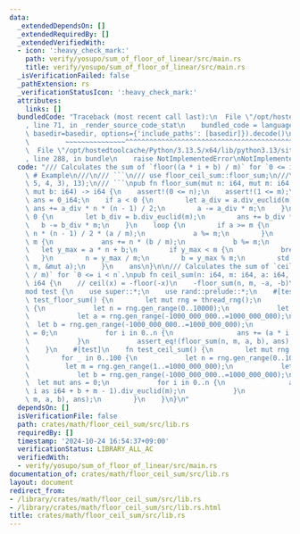 ```yaml
---
data:
  _extendedDependsOn: []
  _extendedRequiredBy: []
  _extendedVerifiedWith:
  - icon: ':heavy_check_mark:'
    path: verify/yosupo/sum_of_floor_of_linear/src/main.rs
    title: verify/yosupo/sum_of_floor_of_linear/src/main.rs
  _isVerificationFailed: false
  _pathExtension: rs
  _verificationStatusIcon: ':heavy_check_mark:'
  attributes:
    links: []
  bundledCode: "Traceback (most recent call last):\n  File \"/opt/hostedtoolcache/Python/3.13.5/x64/lib/python3.13/site-packages/onlinejudge_verify/documentation/build.py\"\
    , line 71, in _render_source_code_stat\n    bundled_code = language.bundle(stat.path,\
    \ basedir=basedir, options={'include_paths': [basedir]}).decode()\n          \
    \         ~~~~~~~~~~~~~~~^^^^^^^^^^^^^^^^^^^^^^^^^^^^^^^^^^^^^^^^^^^^^^^^^^^^^^^^^^^^^^^^^^\n\
    \  File \"/opt/hostedtoolcache/Python/3.13.5/x64/lib/python3.13/site-packages/onlinejudge_verify/languages/rust.py\"\
    , line 288, in bundle\n    raise NotImplementedError\nNotImplementedError\n"
  code: "/// Calculates the sum of `floor((a * i + b) / m)` for `0 <= i < n`.\n///\
    \ # Example\n///\n/// ```\n/// use floor_ceil_sum::floor_sum;\n///\n/// assert_eq!(floor_sum(6,\
    \ 5, 4, 3), 13);\n/// ```\npub fn floor_sum(mut n: i64, mut m: i64, mut a: i64,\
    \ mut b: i64) -> i64 {\n    assert!(0 <= n);\n    assert!(1 <= m);\n    let mut\
    \ ans = 0_i64;\n    if a < 0 {\n        let a_div = a.div_euclid(m);\n       \
    \ ans += a_div * n * (n - 1) / 2;\n        a -= a_div * m;\n    }\n    if b <\
    \ 0 {\n        let b_div = b.div_euclid(m);\n        ans += b_div * n;\n     \
    \   b -= b_div * m;\n    }\n    loop {\n        if a >= m {\n            ans +=\
    \ n * (n - 1) / 2 * (a / m);\n            a %= m;\n        }\n        if b >=\
    \ m {\n            ans += n * (b / m);\n            b %= m;\n        }\n     \
    \   let y_max = a * n + b;\n        if y_max < m {\n            break;\n     \
    \   }\n        n = y_max / m;\n        b = y_max % m;\n        std::mem::swap(&mut\
    \ m, &mut a);\n    }\n    ans\n}\n\n/// Calculates the sum of `ceil((a * i + b)\
    \ / m)` for `0 <= i < n`.\npub fn ceil_sum(n: i64, m: i64, a: i64, b: i64) ->\
    \ i64 {\n    // ceil(x) = -floor(-x)\n    -floor_sum(n, m, -a, -b)\n}\n\n#[cfg(test)]\n\
    mod test {\n    use super::*;\n    use rand::prelude::*;\n    #[test]\n    fn\
    \ test_floor_sum() {\n        let mut rng = thread_rng();\n        for _ in 0..100\
    \ {\n            let n = rng.gen_range(0..10000);\n            let m = rng.gen_range(1..=1000_000_000);\n\
    \            let a = rng.gen_range(-1000_000_000..=1000_000_000);\n          \
    \  let b = rng.gen_range(-1000_000_000..=1000_000_000);\n            let mut ans\
    \ = 0;\n            for i in 0..n {\n                ans += (a * i as i64 + b).div_euclid(m);\n\
    \            }\n            assert_eq!(floor_sum(n, m, a, b), ans);\n        }\n\
    \    }\n    #[test]\n    fn test_ceil_sum() {\n        let mut rng = thread_rng();\n\
    \        for _ in 0..100 {\n            let n = rng.gen_range(0..10000);\n   \
    \         let m = rng.gen_range(1..=1000_000_000);\n            let a = rng.gen_range(-1000_000_000..=1000_000_000);\n\
    \            let b = rng.gen_range(-1000_000_000..=1000_000_000);\n          \
    \  let mut ans = 0;\n            for i in 0..n {\n                ans += (a *\
    \ i as i64 + b + m - 1).div_euclid(m);\n            }\n            assert_eq!(ceil_sum(n,\
    \ m, a, b), ans);\n        }\n    }\n}\n"
  dependsOn: []
  isVerificationFile: false
  path: crates/math/floor_ceil_sum/src/lib.rs
  requiredBy: []
  timestamp: '2024-10-24 16:54:37+09:00'
  verificationStatus: LIBRARY_ALL_AC
  verifiedWith:
  - verify/yosupo/sum_of_floor_of_linear/src/main.rs
documentation_of: crates/math/floor_ceil_sum/src/lib.rs
layout: document
redirect_from:
- /library/crates/math/floor_ceil_sum/src/lib.rs
- /library/crates/math/floor_ceil_sum/src/lib.rs.html
title: crates/math/floor_ceil_sum/src/lib.rs
---
```

